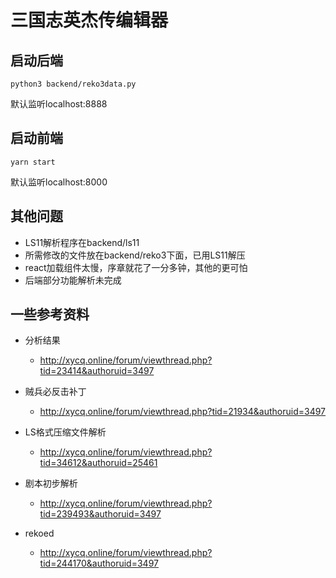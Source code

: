 # 三国志英杰传编辑器

## 启动后端

```
python3 backend/reko3data.py
```
默认监听localhost:8888

## 启动前端

```
yarn start
```
默认监听localhost:8000

## 其他问题

* LS11解析程序在backend/ls11
* 所需修改的文件放在backend/reko3下面，已用LS11解压
* react加载组件太慢，序章就花了一分多钟，其他的更可怕
* 后端部分功能解析未完成

## 一些参考资料

* 分析结果
  * http://xycq.online/forum/viewthread.php?tid=23414&authoruid=3497

* 贼兵必反击补丁
  * http://xycq.online/forum/viewthread.php?tid=21934&authoruid=3497

* LS格式压缩文件解析
  * http://xycq.online/forum/viewthread.php?tid=34612&authoruid=25461

* 剧本初步解析
  * http://xycq.online/forum/viewthread.php?tid=239493&authoruid=3497

* rekoed
  * http://xycq.online/forum/viewthread.php?tid=244170&authoruid=3497


